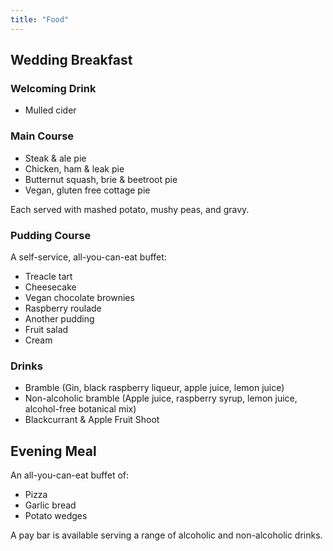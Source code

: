 ```yaml
---
title: "Food"
---
```

## Wedding Breakfast

### Welcoming Drink

* Mulled cider

### Main Course

* Steak & ale pie
* Chicken, ham & leak pie
* Butternut squash, brie & beetroot pie
* Vegan, gluten free cottage pie

Each served with mashed potato, mushy peas, and gravy.

### Pudding Course

A  self-service, all-you-can-eat buffet:

* Treacle tart
* Cheesecake
* Vegan chocolate brownies
* Raspberry roulade
* Another pudding
* Fruit salad
* Cream

### Drinks

* Bramble (Gin, black raspberry liqueur, apple juice, lemon juice)
* Non-alcoholic bramble (Apple juice, raspberry syrup, lemon juice, alcohol-free botanical mix)
* Blackcurrant & Apple Fruit Shoot

## Evening Meal

An all-you-can-eat buffet of:

* Pizza
* Garlic bread
* Potato wedges

A pay bar is available serving a range of alcoholic and non-alcoholic drinks.